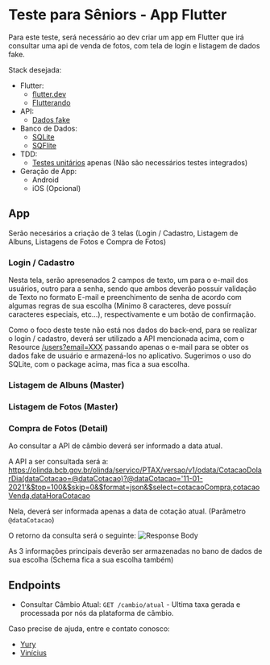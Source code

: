 # Teste para Sêniors - App Flutter

Para este teste, será necessário ao dev criar um app em Flutter que irá consultar uma api de venda de fotos, com tela de login e listagem de dados fake.

Stack desejada:

* Flutter:
  * [flutter.dev](https://flutter.dev/)
  * [Flutterando](https://flutterando.com.br/)
* API:
  * [Dados fake](https://jsonplaceholder.typicode.com/)
* Banco de Dados:
  * [SQLite](https://sqlite.org/index.html)
  * [SQFlite](https://pub.dev/packages/sqflite) 
* TDD:
  * [Testes unitários](https://resocoder.com/flutter-clean-architecture-tdd/) apenas (Não são necessários testes integrados)
* Geração de App:
  * Android 
  * iOS (Opcional)

## App

Serão necesários a criação de 3 telas (Login / Cadastro, Listagem de Albuns, Listagens de Fotos e Compra de Fotos) 

### Login / Cadastro

Nesta tela, serão apresenados 2 campos de texto, um para o e-mail dos usuários, outro para a senha, sendo que ambos deverão possuir validação de Texto no formato E-mail e 
preenchimento de senha de acordo com algumas regras de sua escolha (Minimo 8 caracteres, deve possuír caracteres especiais, etc...), respectivamente e um botão de confirmação.

Como o foco deste teste não está nos dados do back-end, para se realizar o login / cadastro, deverá ser utilizado a API mencionada acima, com o Resource 
[/users?email=XXX](https://jsonplaceholder.typicode.com/users?email=Sincere@april.biz) passando apenas o e-mail para se obter os dados fake de usuário e 
armazená-los no aplicativo. Sugerimos o uso do SQLite, com o package acima, mas fica a sua escolha.

### Listagem de Albuns (Master)
### Listagem de Fotos (Master)
### Compra de Fotos (Detail)

Ao consultar a API de câmbio deverá ser informado a data atual.

A API a ser consultada será a: https://olinda.bcb.gov.br/olinda/servico/PTAX/versao/v1/odata/CotacaoDolarDia(dataCotacao=@dataCotacao)?@dataCotacao='11-01-2021'&$top=100&$skip=0&$format=json&$select=cotacaoCompra,cotacaoVenda,dataHoraCotacao

Nela, deverá ser informada apenas a data de cotação atual. (Parâmetro `@dataCotacao`)

O retorno da consulta será o seguinte: ![Response Body](https://user-images.githubusercontent.com/1773788/141181294-28f0d93e-2a74-416f-91a2-0ae9875def09.png)

As 3 informações principais deverão ser armazenadas no bano de dados de sua escolha (Schema fica a sua escolha também)


## Endpoints

* Consultar Câmbio Atual: ```GET /cambio/atual``` - Ultima taxa gerada e processada por nós da plataforma de câmbio. 

Caso precise de ajuda, entre e contato conosco:
* [Yury](mailto:yury@expensemobi.com.br)
* [Vinícius](mailto:vinicius@expensemobi.com.br)
